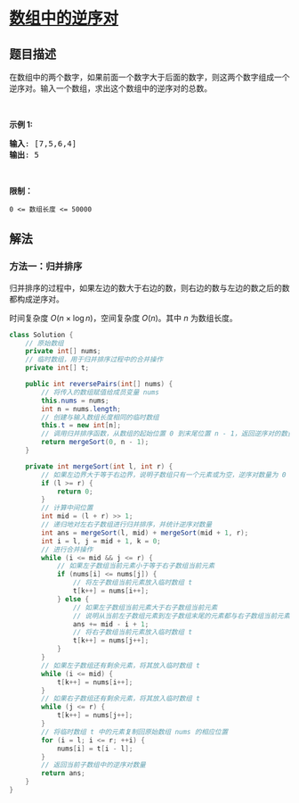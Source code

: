 # [数组中的逆序对](https://leetcode.cn/problems/shu-zu-zhong-de-ni-xu-dui-lcof/)

## 题目描述

<p>在数组中的两个数字，如果前面一个数字大于后面的数字，则这两个数字组成一个逆序对。输入一个数组，求出这个数组中的逆序对的总数。</p>

<p>&nbsp;</p>

<p><strong>示例 1:</strong></p>

<pre><strong>输入</strong>: [7,5,6,4]
<strong>输出</strong>: 5</pre>

<p>&nbsp;</p>

<p><strong>限制：</strong></p>

<p><code>0 &lt;= 数组长度 &lt;= 50000</code></p>

## 解法

### 方法一：归并排序

归并排序的过程中，如果左边的数大于右边的数，则右边的数与左边的数之后的数都构成逆序对。

时间复杂度 $O(n \times \log n)$，空间复杂度 $O(n)$。其中 $n$ 为数组长度。
````java
class Solution {
    // 原始数组
    private int[] nums;
    // 临时数组，用于归并排序过程中的合并操作
    private int[] t;

    public int reversePairs(int[] nums) {
        // 将传入的数组赋值给成员变量 nums
        this.nums = nums;
        int n = nums.length;
        // 创建与输入数组长度相同的临时数组
        this.t = new int[n];
        // 调用归并排序函数，从数组的起始位置 0 到末尾位置 n - 1，返回逆序对的数量
        return mergeSort(0, n - 1);
    }

    private int mergeSort(int l, int r) {
        // 如果左边界大于等于右边界，说明子数组只有一个元素或为空，逆序对数量为 0
        if (l >= r) {
            return 0;
        }
        // 计算中间位置
        int mid = (l + r) >> 1;
        // 递归地对左右子数组进行归并排序，并统计逆序对数量
        int ans = mergeSort(l, mid) + mergeSort(mid + 1, r);
        int i = l, j = mid + 1, k = 0;
        // 进行合并操作
        while (i <= mid && j <= r) {
            // 如果左子数组当前元素小于等于右子数组当前元素
            if (nums[i] <= nums[j]) {
                // 将左子数组当前元素放入临时数组 t
                t[k++] = nums[i++];
            } else {
                // 如果左子数组当前元素大于右子数组当前元素
                // 说明从当前左子数组元素到左子数组末尾的元素都与右子数组当前元素构成逆序对
                ans += mid - i + 1;
                // 将右子数组当前元素放入临时数组 t
                t[k++] = nums[j++];
            }
        }
        // 如果左子数组还有剩余元素，将其放入临时数组 t
        while (i <= mid) {
            t[k++] = nums[i++];
        }
        // 如果右子数组还有剩余元素，将其放入临时数组 t
        while (j <= r) {
            t[k++] = nums[j++];
        }
        // 将临时数组 t 中的元素复制回原始数组 nums 的相应位置
        for (i = l; i <= r; ++i) {
            nums[i] = t[i - l];
        }
        // 返回当前子数组中的逆序对数量
        return ans;
    }
}
````
